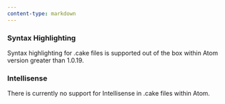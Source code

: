 ```yaml
---
content-type: markdown
---
```


### Syntax Highlighting

Syntax highlighting for .cake files is supported out of the box within Atom version greater than 1.0.19.

### Intellisense

There is currently no support for Intellisense in .cake files within Atom.